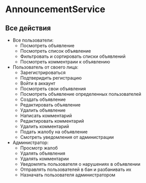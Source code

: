 # AnnouncementService

## Все действия
- Все пользователи:
    * Посмотреть объявление
    * Посмотреть список объявление
    * Фильтровать и сортировать списки объявлений
    - Посмотреть комментраии к объявлению
- Пользователь от своего лица:
    * Зарегистрироваться
    * Подтверидить регистрацию
    * Войти в аккаунт
    * Посмотреть свои объявления
    * Посмотреть объявление определенных пользователей
    * Создать объявление
    * Редактировать объявление
    * Удалить объявление
    - Написать комментарий
    - Редактировать комментарий
    - Удалить комментарий
    - Подать жалобу на объявление
    - Смотреть уведомления от администрации
- Администратор:
    - Просмотр жалоб
    - Удалять объявления
    - Удалять комментарии
    - Уведомлять пользователя о нарушениях в объявлении
    - Отправлять пользователей в бан и разбанивать их
    - Назначать пользователя администратором

